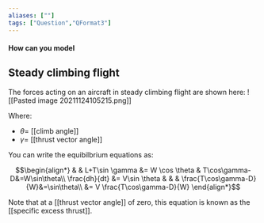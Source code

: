 ```yaml
---
aliases: [""]
tags: ["Question","QFormat3"]
---
```


#### How can you model
## Steady climbing flight

The forces acting on an aircraft in steady climbing flight are shown here:
![[Pasted image 20211124105215.png]]

Where:
- $\theta=$ [[climb angle]]
- $\gamma=$ [[thrust vector angle]]

You can write the equibilbrium equations as:

$$\begin{align*}
  & & L+T\sin \gamma &= W \cos \theta & T\cos\gamma-D&=W\sin\theta\\
\frac{dh}{dt} &= V\sin \theta & & & \frac{T\cos\gamma-D}{W}&=\sin\theta\\
&= V \frac{T\cos\gamma-D}{W}
\end{align*}$$

Note that at a [[thrust vector angle]] of zero, this equation is known as the [[specific excess thrust]].